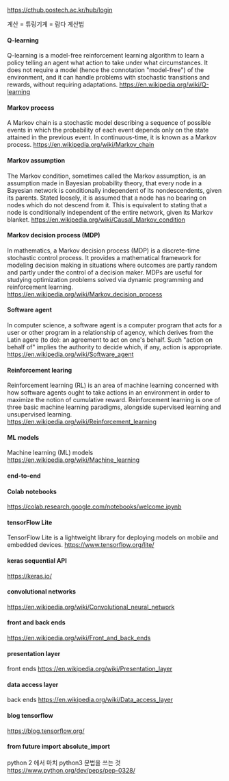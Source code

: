https://cthub.postech.ac.kr/hub/login

계산 = 튜링기계 = 람다 계산법

#### Q-learning
Q-learning is a model-free reinforcement learning algorithm to learn a policy telling an agent what action to take under what circumstances. It does not require a model (hence the connotation "model-free") of the environment, and it can handle problems with stochastic transitions and rewards, without requiring adaptations.
https://en.wikipedia.org/wiki/Q-learning

#### Markov process
A Markov chain is a stochastic model describing a sequence of possible events in which the probability of each event depends only on the state attained in the previous event. In continuous-time, it is known as a Markov process.
https://en.wikipedia.org/wiki/Markov_chain

#### Markov assumption
The Markov condition, sometimes called the Markov assumption, is an assumption made in Bayesian probability theory, that every node in a Bayesian network is conditionally independent of its nondescendents, given its parents. Stated loosely, it is assumed that a node has no bearing on nodes which do not descend from it. This is equivalent to stating that a node is conditionally independent of the entire network, given its Markov blanket.
https://en.wikipedia.org/wiki/Causal_Markov_condition

#### Markov decision process (MDP)
In mathematics, a Markov decision process (MDP) is a discrete-time stochastic control process. It provides a mathematical framework for modeling decision making in situations where outcomes are partly random and partly under the control of a decision maker. MDPs are useful for studying optimization problems solved via dynamic programming and reinforcement learning.
https://en.wikipedia.org/wiki/Markov_decision_process




#### Software agent
In computer science, a software agent is a computer program that acts for a user or other program in a relationship of agency, which derives from the Latin agere (to do): an agreement to act on one's behalf. Such "action on behalf of" implies the authority to decide which, if any, action is appropriate. 
https://en.wikipedia.org/wiki/Software_agent



#### Reinforcement learing
Reinforcement learning (RL) is an area of machine learning concerned with how software agents ought to take actions in an environment in order to maximize the notion of cumulative reward. Reinforcement learning is one of three basic machine learning paradigms, alongside supervised learning and unsupervised learning.
https://en.wikipedia.org/wiki/Reinforcement_learning

#### ML models
Machine learning (ML) models
https://en.wikipedia.org/wiki/Machine_learning

#### end-to-end

####  Colab notebooks
https://colab.research.google.com/notebooks/welcome.ipynb
 

#### tensorFlow Lite
TensorFlow Lite is a lightweight library for deploying models on mobile and embedded devices.
https://www.tensorflow.org/lite/

#### keras sequential API
https://keras.io/

#### convolutional networks
https://en.wikipedia.org/wiki/Convolutional_neural_network

#### front and back ends
https://en.wikipedia.org/wiki/Front_and_back_ends

#### presentation layer
front ends
https://en.wikipedia.org/wiki/Presentation_layer

#### data access layer
back ends
https://en.wikipedia.org/wiki/Data_access_layer


#### blog tensorflow
https://blog.tensorflow.org/


#### from __future__ import absolute_import
python 2 에서 마치 python3 문법을 쓰는 것
https://www.python.org/dev/peps/pep-0328/
